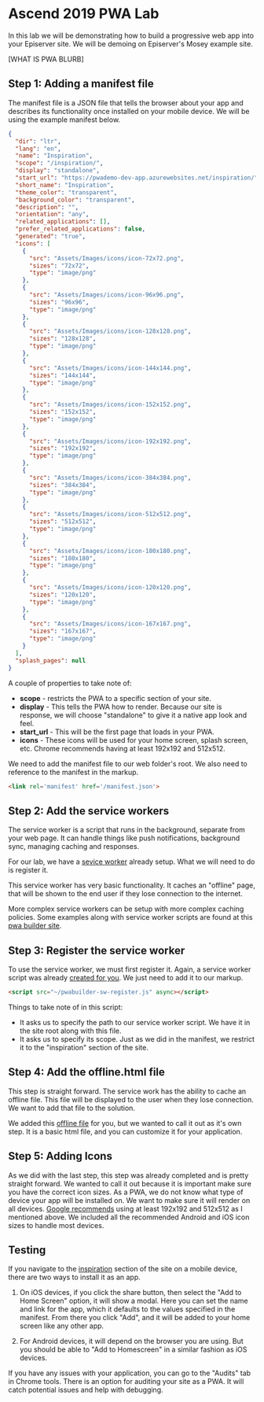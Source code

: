 # Ascend 2019 PWA Lab

In this lab we will be demonstrating how to build a progressive web app into your Episerver site. We will be demoing on Episerver's Mosey example site.

[WHAT IS PWA BLURB]

## Step 1: Adding a manifest file
The manifest file is a JSON file that tells the browser about your app and describes its functionality once installed on your mobile device. We will be using the example manifest below.

```JSON
{
  "dir": "ltr",
  "lang": "en",
  "name": "Inspiration",
  "scope": "/inspiration/",
  "display": "standalone",
  "start_url": "https://pwademo-dev-app.azurewebsites.net/inspiration/",
  "short_name": "Inspiration",
  "theme_color": "transparent",
  "background_color": "transparent",
  "description": "",
  "orientation": "any",
  "related_applications": [],
  "prefer_related_applications": false,
  "generated": "true",
  "icons": [
    {
      "src": "Assets/Images/icons/icon-72x72.png",
      "sizes": "72x72",
      "type": "image/png"
    },
    {
      "src": "Assets/Images/icons/icon-96x96.png",
      "sizes": "96x96",
      "type": "image/png"
    },
    {
      "src": "Assets/Images/icons/icon-128x128.png",
      "sizes": "128x128",
      "type": "image/png"
    },
    {
      "src": "Assets/Images/icons/icon-144x144.png",
      "sizes": "144x144",
      "type": "image/png"
    },
    {
      "src": "Assets/Images/icons/icon-152x152.png",
      "sizes": "152x152",
      "type": "image/png"
    },
    {
      "src": "Assets/Images/icons/icon-192x192.png",
      "sizes": "192x192",
      "type": "image/png"
    },
    {
      "src": "Assets/Images/icons/icon-384x384.png",
      "sizes": "384x384",
      "type": "image/png"
    },
    {
      "src": "Assets/Images/icons/icon-512x512.png",
      "sizes": "512x512",
      "type": "image/png"
    },
    {
      "src": "Assets/Images/icons/icon-180x180.png",
      "sizes": "180x180",
      "type": "image/png"
    },
    {
      "src": "Assets/Images/icons/icon-120x120.png",
      "sizes": "120x120",
      "type": "image/png"
    },
    {
      "src": "Assets/Images/icons/icon-167x167.png",
      "sizes": "167x167",
      "type": "image/png"
    }
  ],
  "splash_pages": null
}
```

A couple of properties to take note of:

* __scope__ - restricts the PWA to a specific section of your site.
* __display__ - This tells the PWA how to render. Because our site is response, we will choose "standalone" to give it a native app look and feel.
* __start_url__ - This will be the first page that loads in your PWA.
* __icons__ - These icons will be used for your home screen, splash screen, etc. Chrome recommends having at least 192x192 and 512x512.

We need to add the manifest file to our web folder's root. We also need to reference to the manifest in the markup.

```html
<link rel='manifest' href='/manifest.json'>
```

## Step 2: Add the service workers

The service worker is a script that runs in the background, separate from your web page. It can handle things like push notifications, background sync, managing caching and responses.

For our lab, we have a [sevice worker](https://github.com/nansen/PWA-Ascend-2019/blob/master/Sources/EPiServer.Reference.Commerce.Site/pwabuilder-sw.js) already setup. What we will need to do is register it. 

This service worker has very basic functionality. It caches an "offline" page, that will be shown to the end user if they lose connection to the internet.

More complex service workers can be setup with more complex caching policies. Some examples along with service worker scripts are found at this [pwa builder site](https://www.pwabuilder.com/serviceworker).

## Step 3: Register the service worker

To use the service worker, we must first register it. Again, a service worker script was already [created for you](https://github.com/nansen/PWA-Ascend-2019/blob/master/Sources/EPiServer.Reference.Commerce.Site/pwabuilder-sw-register.js). We just need to add it to our markup. 

```html
<script src="~/pwabuilder-sw-register.js" async></script>
```

Things to take note of in this script:
* It asks us to specify the path to our service worker script. We have it in the site root along with this file.
* It asks us to specify its scope. Just as we did in the manifest, we restrict it to the "inspiration" section of the site.

## Step 4: Add the offline.html file

This step is straight forward. The service work has the ability to cache an offline file. This file will be displayed to the user when they lose connection. We want to add that file to the solution.

We added this [offline file](https://github.com/nansen/PWA-Ascend-2019/blob/master/Sources/EPiServer.Reference.Commerce.Site/offline.html) for you, but we wanted to call it out as it's own step. It is a basic html file, and you can customize it for your application.

## Step 5: Adding Icons

As we did with the last step, this step was already completed and is pretty straight forward. We wanted to call it out because it is important make sure you have the correct icon sizes. As a PWA, we do not know what type of device your app will be installed on. We want to make sure it will render on all devices. [Google recommends](https://developers.google.com/web/tools/lighthouse/audits/install-prompt#recommendations) using at least 192x192 and 512x512 as I mentioned above. We included all the recommended Android and iOS icon sizes to handle most devices.

## Testing

If you navigate to the [inspiration](https://pwademo-dev-app.azurewebsites.net/inspiration) section of the site on a mobile device, there are two ways to install it as an app.

1. On iOS devices, if you click the share button, then select the "Add to Home Screen" option, it will show a modal. Here you can set the name and link for the app, which it defaults to the values specified in the manifest. From there you click "Add", and it will be added to your home screen like any other app.

2. For Android devices, it will depend on the browser you are using. But you should be able to "Add to Homescreen" in a similar fashion as iOS devices.

If you have any issues with your application, you can go to the "Audits" tab in Chrome tools. There is an option for auditing your site as a PWA. It will catch potential issues and help with debugging.